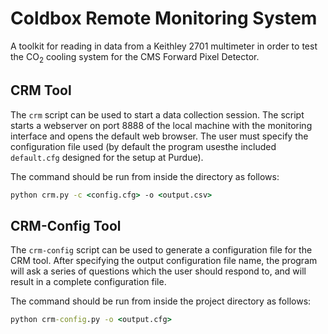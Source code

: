 # Coldbox Remote Monitoring System
A toolkit for reading in data from a Keithley 2701 multimeter in order to test the CO<sub>2</sub> cooling system for the CMS Forward Pixel Detector.

## CRM Tool

The `crm` script can be used to start a data collection session. The script starts a webserver on port 8888 of the local machine with the monitoring interface and opens the default web browser. The user must specify the configuration file used (by default the program usesthe included `default.cfg` designed for the setup at Purdue).

The command should be run from inside the directory as follows:

```cmd
python crm.py -c <config.cfg> -o <output.csv>
```

## CRM-Config Tool

The `crm-config` script can be used to generate a configuration file for the CRM tool. After specifying the output configuration file name, the program will ask a series of questions which the user should respond to, and will result in a complete configuration file.

The command should be run from inside the project directory as follows:

```cmd
python crm-config.py -o <output.cfg>
```